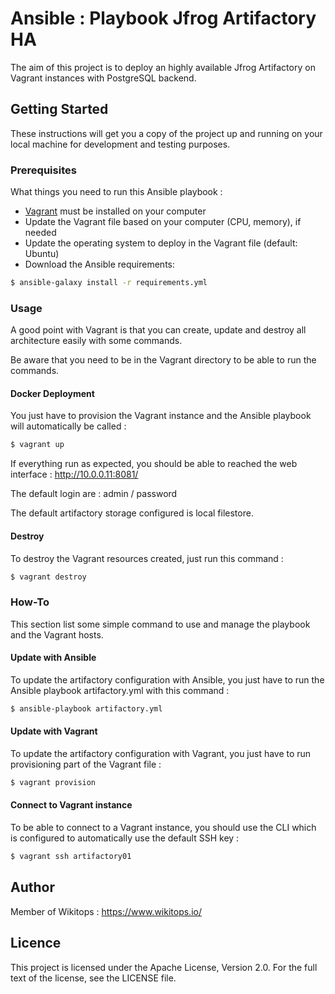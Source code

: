 # Ansible : Playbook Jfrog Artifactory HA

The aim of this project is to deploy an highly available Jfrog Artifactory on Vagrant instances with PostgreSQL backend.

## Getting Started

These instructions will get you a copy of the project up and running on your local machine for development and testing purposes.

### Prerequisites

What things you need to run this Ansible playbook :

*   [Vagrant](https://www.vagrantup.com/docs/installation/) must be installed on your computer
*   Update the Vagrant file based on your computer (CPU, memory), if needed
*   Update the operating system to deploy in the Vagrant file (default: Ubuntu)
*   Download the Ansible requirements:

```bash
$ ansible-galaxy install -r requirements.yml
```

### Usage

A good point with Vagrant is that you can create, update and destroy all architecture easily with some commands.

Be aware that you need to be in the Vagrant directory to be able to run the commands.

#### Docker Deployment

You just have to provision the Vagrant instance and the Ansible playbook will automatically be called :

```bash
$ vagrant up
```

If everything run as expected, you should be able to reached the web interface : http://10.0.0.11:8081/

The default login are : admin / password

The default artifactory storage configured is local filestore.

#### Destroy

To destroy the Vagrant resources created, just run this command :

```bash
$ vagrant destroy
```

### How-To

This section list some simple command to use and manage the playbook and the Vagrant hosts.

#### Update with Ansible

To update the artifactory configuration with Ansible, you just have to run the Ansible playbook artifactory.yml with this command :

```bash
$ ansible-playbook artifactory.yml
```

#### Update with Vagrant

To update the artifactory configuration with Vagrant, you just have to run provisioning part of the Vagrant file :

```bash
$ vagrant provision
```

#### Connect to Vagrant instance

To be able to connect to a Vagrant instance, you should use the CLI which is configured to automatically use the default SSH key :

```bash
$ vagrant ssh artifactory01
```

## Author

Member of Wikitops : https://www.wikitops.io/

## Licence

This project is licensed under the Apache License, Version 2.0. For the full text of the license, see the LICENSE file.
